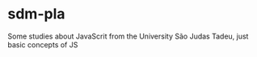 # sdm-pla
<h>
Some studies about JavaScrit from the University São Judas Tadeu,
just basic concepts of JS
